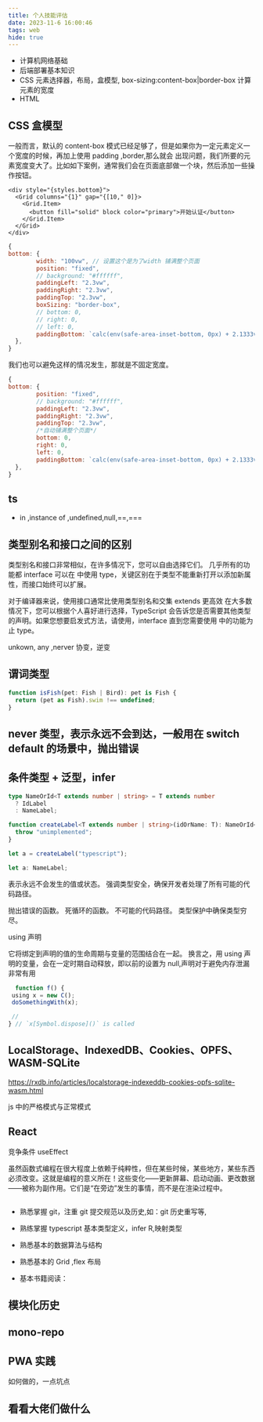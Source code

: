 ```yaml
---
title: 个人技能评估
date: 2023-11-6 16:00:46
tags: web
hide: true
---
```


- 计算机网络基础
- 后端部署基本知识
- CSS
  元素选择器，布局，盒模型, box-sizing:content-box|border-box 计算元素的宽度
- HTML

## CSS 盒模型

一般而言，默认的 content-box 模式已经足够了，但是如果你为一定元素定义一个宽度的时候，再加上使用 padding ,border,那么就会
出现问题，我们所要的元素宽度变大了。比如如下案例，通常我们会在页面底部做一个块，然后添加一些操作按钮。

```tsx
<div style="{styles.bottom}">
  <Grid columns="{1}" gap="{[10," 0]}>
    <Grid.Item>
      <button fill="solid" block color="primary">开始认证</button>
    </Grid.Item>
  </Grid>
</div>
```

```js
{
bottom: {
        width: "100vw", // 设置这个是为了width 铺满整个页面
        position: "fixed",
        // background: "#ffffff",
        paddingLeft: "2.3vw",
        paddingRight: "2.3vw",
        paddingTop: "2.3vw",
        boxSizing: "border-box",
        // bottom: 0,
        // right: 0,
        // left: 0,
        paddingBottom: `calc(env(safe-area-inset-bottom, 0px) + 2.1333vw)`,
  },
}


```

我们也可以避免这样的情况发生，那就是不固定宽度。

```js
{
bottom: {
        position: "fixed",
        // background: "#ffffff",
        paddingLeft: "2.3vw",
        paddingRight: "2.3vw",
        paddingTop: "2.3vw",
        /*自动铺满整个页面*/
        bottom: 0,
        right: 0,
        left: 0,
        paddingBottom: `calc(env(safe-area-inset-bottom, 0px) + 2.1333vw)`,
  },
}

```

## ts

- in ,instance of ,undefined,null,==,===

## 类型别名和接口之间的区别

类型别名和接口非常相似，在许多情况下，您可以自由选择它们。 几乎所有的功能都 interface 可以在 中使用 type，关键区别在于类型不能重新打开以添加新属性，而接口始终可以扩展。

对于编译器来说，使用接口通常比使用类型别名和交集 extends 更高效
在大多数情况下，您可以根据个人喜好进行选择，TypeScript 会告诉您是否需要其他类型的声明。如果您想要启发式方法，请使用，interface 直到您需要使用 中的功能为止 type。

unkown, any ,nerver 协变，逆变

## 谓词类型

```ts
function isFish(pet: Fish | Bird): pet is Fish {
  return (pet as Fish).swim !== undefined;
}
```

## never 类型，表示永远不会到达，一般用在 switch default 的场景中，抛出错误

## 条件类型 + 泛型，infer

```ts
type NameOrId<T extends number | string> = T extends number
  ? IdLabel
  : NameLabel;

function createLabel<T extends number | string>(idOrName: T): NameOrId<T> {
  throw "unimplemented";
}

let a = createLabel("typescript");

let a: NameLabel;
```

表示永远不会发生的值或状态。
强调类型安全，确保开发者处理了所有可能的代码路径。

抛出错误的函数。
死循环的函数。
不可能的代码路径。
类型保护中确保类型穷尽。

using 声明

它将绑定到声明的值的生命周期与变量的范围结合在一起。
换言之，用 using 声明的变量，会在一定时期自动释放，即以前的设置为 null,声明对于避免内存泄漏非常有用

```ts
  function f() {
 using x = new C();
 doSomethingWith(x);

 //
} // `x[Symbol.dispose]()` is called

```

## LocalStorage、IndexedDB、Cookies、OPFS、WASM-SQLite

https://rxdb.info/articles/localstorage-indexeddb-cookies-opfs-sqlite-wasm.html

js 中的严格模式与正常模式

## React

竞争条件 useEffect

虽然函数式编程在很大程度上依赖于纯粹性，但在某些时候，某些地方，某些东西必须改变。这就是编程的意义所在！这些变化——更新屏幕、启动动画、更改数据——被称为副作用。它们是“在旁边”发生的事情，而不是在渲染过程中。

```

```

- 熟悉掌握 git，注重 git 提交规范以及历史,如：git 历史重写等,
- 熟练掌握 typescript 基本类型定义，infer R,映射类型
- 熟悉基本的数据算法与结构
- 熟悉基本的 Grid ,flex 布局

- 基本书籍阅读：

## 模块化历史

## mono-repo

## PWA 实践

如何做的，一点坑点

## 看看大佬们做什么
